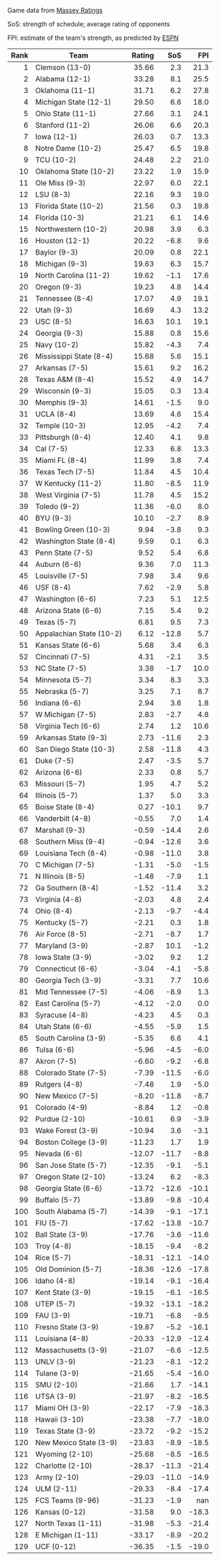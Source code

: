 Game data from [Massey Ratings](https://www.masseyratings.com/data)

SoS: strength of schedule; average rating of opponents

FPI: estimate of the team's strength, as predicted by
[ESPN](http://www.espn.com/college-football/statistics/teamratings)

Rank |           Team            | Rating |  SoS  |  FPI  
----:| ------------------------- | ------:| -----:| -----:
   1 | Clemson (13-0)            |  35.66 |   2.3 |  21.3
   2 | Alabama (12-1)            |  33.28 |   8.1 |  25.5
   3 | Oklahoma (11-1)           |  31.71 |   6.2 |  27.8
   4 | Michigan State (12-1)     |  29.50 |   6.6 |  18.0
   5 | Ohio State (11-1)         |  27.66 |   3.1 |  24.1
   6 | Stanford (11-2)           |  26.06 |   6.6 |  20.3
   7 | Iowa (12-1)               |  26.03 |   0.7 |  13.3
   8 | Notre Dame (10-2)         |  25.47 |   6.5 |  19.8
   9 | TCU (10-2)                |  24.48 |   2.2 |  21.0
  10 | Oklahoma State (10-2)     |  23.22 |   1.9 |  15.9
  11 | Ole Miss (9-3)            |  22.97 |   6.0 |  22.1
  12 | LSU (8-3)                 |  22.16 |   9.3 |  19.0
  13 | Florida State (10-2)      |  21.56 |   0.3 |  19.8
  14 | Florida (10-3)            |  21.21 |   6.1 |  14.6
  15 | Northwestern (10-2)       |  20.98 |   3.9 |   6.3
  16 | Houston (12-1)            |  20.22 |  -6.8 |   9.6
  17 | Baylor (9-3)              |  20.09 |   0.8 |  22.1
  18 | Michigan (9-3)            |  19.63 |   6.3 |  15.7
  19 | North Carolina (11-2)     |  19.62 |  -1.1 |  17.6
  20 | Oregon (9-3)              |  19.23 |   4.8 |  14.4
  21 | Tennessee (8-4)           |  17.07 |   4.9 |  19.1
  22 | Utah (9-3)                |  16.69 |   4.3 |  13.2
  23 | USC (8-5)                 |  16.63 |  10.1 |  19.1
  24 | Georgia (9-3)             |  15.88 |   0.8 |  15.6
  25 | Navy (10-2)               |  15.82 |  -4.3 |   7.4
  26 | Mississippi State (8-4)   |  15.68 |   5.6 |  15.1
  27 | Arkansas (7-5)            |  15.61 |   9.2 |  16.2
  28 | Texas A&M (8-4)           |  15.52 |   4.9 |  14.7
  29 | Wisconsin (9-3)           |  15.05 |   0.3 |  13.4
  30 | Memphis (9-3)             |  14.61 |  -1.5 |   9.0
  31 | UCLA (8-4)                |  13.69 |   4.6 |  15.4
  32 | Temple (10-3)             |  12.95 |  -4.2 |   7.4
  33 | Pittsburgh (8-4)          |  12.40 |   4.1 |   9.8
  34 | Cal (7-5)                 |  12.33 |   6.8 |  13.3
  35 | Miami FL (8-4)            |  11.99 |   3.8 |   7.4
  36 | Texas Tech (7-5)          |  11.84 |   4.5 |  10.4
  37 | W Kentucky (11-2)         |  11.80 |  -8.5 |  11.9
  38 | West Virginia (7-5)       |  11.78 |   4.5 |  15.2
  39 | Toledo (9-2)              |  11.36 |  -6.0 |   8.0
  40 | BYU (9-3)                 |  10.10 |  -2.7 |   8.9
  41 | Bowling Green (10-3)      |   9.94 |  -3.8 |   9.3
  42 | Washington State (8-4)    |   9.59 |   0.1 |   6.3
  43 | Penn State (7-5)          |   9.52 |   5.4 |   6.8
  44 | Auburn (6-6)              |   9.36 |   7.0 |  11.3
  45 | Louisville (7-5)          |   7.98 |   3.4 |   9.6
  46 | USF (8-4)                 |   7.62 |  -2.9 |   5.8
  47 | Washington (6-6)          |   7.23 |   5.1 |  12.5
  48 | Arizona State (6-6)       |   7.15 |   5.4 |   9.2
  49 | Texas (5-7)               |   6.81 |   9.5 |   7.3
  50 | Appalachian State (10-2)  |   6.12 | -12.8 |   5.7
  51 | Kansas State (6-6)        |   5.68 |   3.4 |   6.3
  52 | Cincinnati (7-5)          |   4.31 |  -2.1 |   3.5
  53 | NC State (7-5)            |   3.38 |  -1.7 |  10.0
  54 | Minnesota (5-7)           |   3.34 |   8.3 |   3.3
  55 | Nebraska (5-7)            |   3.25 |   7.1 |   8.7
  56 | Indiana (6-6)             |   2.94 |   3.6 |   1.8
  57 | W Michigan (7-5)          |   2.83 |  -2.7 |   4.8
  58 | Virginia Tech (6-6)       |   2.74 |   1.2 |  10.6
  59 | Arkansas State (9-3)      |   2.73 | -11.6 |   2.3
  60 | San Diego State (10-3)    |   2.58 | -11.8 |   4.3
  61 | Duke (7-5)                |   2.47 |  -3.5 |   5.7
  62 | Arizona (6-6)             |   2.33 |   0.8 |   5.7
  63 | Missouri (5-7)            |   1.95 |   4.7 |   5.2
  64 | Illinois (5-7)            |   1.37 |   5.0 |   3.3
  65 | Boise State (8-4)         |   0.27 | -10.1 |   9.7
  66 | Vanderbilt (4-8)          |  -0.55 |   7.0 |   1.4
  67 | Marshall (9-3)            |  -0.59 | -14.4 |   2.6
  68 | Southern Miss (9-4)       |  -0.94 | -12.6 |   3.6
  69 | Louisiana Tech (8-4)      |  -0.98 | -11.0 |   3.8
  70 | C Michigan (7-5)          |  -1.31 |  -5.0 |  -1.5
  71 | N Illinois (8-5)          |  -1.48 |  -7.9 |   1.1
  72 | Ga Southern (8-4)         |  -1.52 | -11.4 |   3.2
  73 | Virginia (4-8)            |  -2.03 |   4.8 |   2.4
  74 | Ohio (8-4)                |  -2.13 |  -9.7 |  -4.4
  75 | Kentucky (5-7)            |  -2.21 |   0.3 |   1.8
  76 | Air Force (8-5)           |  -2.71 |  -8.7 |   1.7
  77 | Maryland (3-9)            |  -2.87 |  10.1 |  -1.2
  78 | Iowa State (3-9)          |  -3.02 |   9.2 |   1.2
  79 | Connecticut (6-6)         |  -3.04 |  -4.1 |  -5.8
  80 | Georgia Tech (3-9)        |  -3.31 |   7.7 |  10.6
  81 | Mid Tennessee (7-5)       |  -4.06 |  -8.9 |   1.3
  82 | East Carolina (5-7)       |  -4.12 |  -2.0 |   0.0
  83 | Syracuse (4-8)            |  -4.23 |   4.5 |   0.3
  84 | Utah State (6-6)          |  -4.55 |  -5.9 |   1.5
  85 | South Carolina (3-9)      |  -5.35 |   6.6 |   4.1
  86 | Tulsa (6-6)               |  -5.96 |  -4.5 |  -6.0
  87 | Akron (7-5)               |  -6.60 |  -9.2 |  -6.8
  88 | Colorado State (7-5)      |  -7.39 | -11.5 |  -6.0
  89 | Rutgers (4-8)             |  -7.48 |   1.9 |  -5.0
  90 | New Mexico (7-5)          |  -8.20 | -11.8 |  -8.7
  91 | Colorado (4-9)            |  -8.84 |   1.2 |  -0.8
  92 | Purdue (2-10)             | -10.61 |   6.9 |  -3.9
  93 | Wake Forest (3-9)         | -10.94 |   3.6 |  -3.1
  94 | Boston College (3-9)      | -11.23 |   1.7 |   1.9
  95 | Nevada (6-6)              | -12.07 | -11.7 |  -8.8
  96 | San Jose State (5-7)      | -12.35 |  -9.1 |  -5.1
  97 | Oregon State (2-10)       | -13.24 |   6.2 |  -8.3
  98 | Georgia State (6-6)       | -13.72 | -12.6 | -10.1
  99 | Buffalo (5-7)             | -13.89 |  -9.8 | -10.4
 100 | South Alabama (5-7)       | -14.39 |  -9.1 | -17.1
 101 | FIU (5-7)                 | -17.62 | -13.8 | -10.7
 102 | Ball State (3-9)          | -17.76 |  -3.6 | -11.6
 103 | Troy (4-8)                | -18.15 |  -9.4 |  -8.2
 104 | Rice (5-7)                | -18.31 | -12.1 | -14.0
 105 | Old Dominion (5-7)        | -18.36 | -12.6 | -17.8
 106 | Idaho (4-8)               | -19.14 |  -9.1 | -16.4
 107 | Kent State (3-9)          | -19.15 |  -6.1 | -16.5
 108 | UTEP (5-7)                | -19.32 | -13.1 | -18.2
 109 | FAU (3-9)                 | -19.71 |  -6.8 |  -9.5
 110 | Fresno State (3-9)        | -19.87 |  -5.2 | -16.1
 111 | Louisiana (4-8)           | -20.33 | -12.9 | -12.4
 112 | Massachusetts (3-9)       | -21.07 |  -6.6 | -12.5
 113 | UNLV (3-9)                | -21.23 |  -8.1 | -12.2
 114 | Tulane (3-9)              | -21.65 |  -5.4 | -16.0
 115 | SMU (2-10)                | -21.66 |   1.7 | -14.1
 116 | UTSA (3-9)                | -21.97 |  -8.2 | -16.5
 117 | Miami OH (3-9)            | -22.17 |  -7.9 | -18.3
 118 | Hawaii (3-10)             | -23.38 |  -7.7 | -18.0
 119 | Texas State (3-9)         | -23.72 |  -9.2 | -15.2
 120 | New Mexico State (3-9)    | -23.83 |  -8.9 | -18.5
 121 | Wyoming (2-10)            | -25.68 |  -8.5 | -16.5
 122 | Charlotte (2-10)          | -28.37 | -11.3 | -21.4
 123 | Army (2-10)               | -29.03 | -11.0 | -14.9
 124 | ULM (2-11)                | -29.33 |  -8.4 | -17.4
 125 | FCS Teams (9-96)          | -31.23 |  -1.9 |   nan
 126 | Kansas (0-12)             | -31.58 |   9.0 | -18.3
 127 | North Texas (1-11)        | -31.98 |  -5.3 | -21.4
 128 | E Michigan (1-11)         | -33.17 |  -8.9 | -20.2
 129 | UCF (0-12)                | -36.35 |  -1.5 | -19.0

